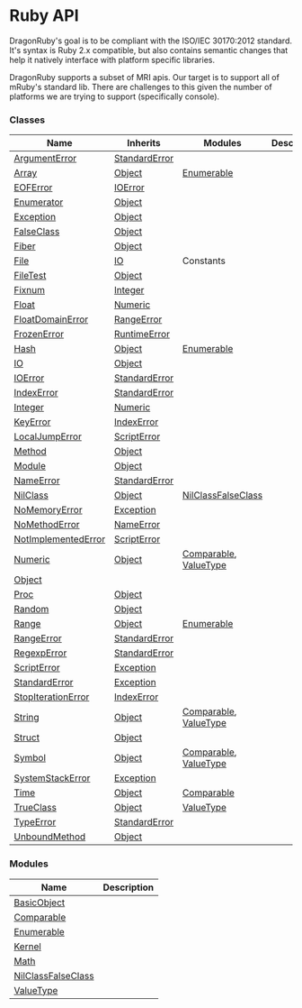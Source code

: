 # Ruby API

DragonRuby's goal is to be compliant with the ISO/IEC 30170:2012 standard. It's syntax is Ruby 2.x compatible, but also contains semantic changes that help it natively interface with platform specific libraries.

DragonRuby supports a subset of MRI apis. Our target is to support all of mRuby's standard lib. There are challenges to this given the number of platforms we are trying to support (specifically console).

### Classes
| Name | Inherits | Modules | Description |
|---|---|---|---|
|	[ArgumentError](ruby/argumenterror.md)	|	[StandardError](ruby/standarderror.md)	|		|
|	[Array](ruby/array.md)	|	[Object](ruby/object.md)	|	[Enumerable](ruby/enumerable.md)	|
|	[EOFError](ruby/eoferror.md)	|	[IOError](ruby/ioerror.md)	|		|
|	[Enumerator](ruby/enumerator.md)	|	[Object](ruby/object.md)	|		|
|	[Exception](ruby/exception.md)	|	[Object](ruby/object.md)	|		|
|	[FalseClass](ruby/falseclass.md)	|	[Object](ruby/object.md)	|		|
|	[Fiber](ruby/fiber.md)	|	[Object](ruby/object.md)	|		|
|	[File](ruby/file.md)	|	[IO](ruby/io.md)	|	Constants	|
|	[FileTest](ruby/filetest.md)	|	[Object](ruby/object.md)	|		|
|	[Fixnum](ruby/fixnum.md)	|	[Integer](ruby/integer.md)	|		|
|	[Float](ruby/float.md)	|	[Numeric](ruby/numeric.md)	|		|
|	[FloatDomainError](ruby/floatdomainerror.md)	|	[RangeError](ruby/rangeerror.md)	|		|
|	[FrozenError](ruby/frozenerror.md)	|	[RuntimeError](ruby/runtimeerror.md)	|		|
|	[Hash](ruby/hash.md)	|	[Object](ruby/object.md)	|	[Enumerable](ruby/enumerable.md)	|
|	[IO](ruby/io.md)	|	[Object](ruby/object.md)	|		|
|	[IOError](ruby/ioerror.md)	|	[StandardError](ruby/standarderror.md)	|		|
|	[IndexError](ruby/indexerror.md)	|	[StandardError](ruby/standarderror.md)	|		|
|	[Integer](ruby/integer.md)	|	[Numeric](ruby/numeric.md)	|		|
|	[KeyError](ruby/keyerror.md)	|	[IndexError](ruby/indexerror.md)	|		|
|	[LocalJumpError](ruby/localjumperror.md)	|	[ScriptError](ruby/scripterror.md)	|		|
|	[Method](ruby/method.md)	|	[Object](ruby/object.md)	|		|
|	[Module](ruby/module.md)	|	[Object](ruby/object.md)	|		|
|	[NameError](ruby/nameerror.md)	|	[StandardError](ruby/standarderror.md)	|		|
|	[NilClass](ruby/nilclass.md)	|	[Object](ruby/object.md)	|	[NilClassFalseClass](ruby/nilclassfalseclass.md)	|
|	[NoMemoryError](ruby/nomemoryerror.md)	|	[Exception](ruby/exception.md)	|		|
|	[NoMethodError](ruby/nomethoderror.md)	|	[NameError](ruby/nameerror.md)	|		|
|	[NotImplementedError](ruby/notimplementederror.md)	|	[ScriptError](ruby/scripterror.md)	|		|
|	[Numeric](ruby/numeric.md)	|	[Object](ruby/object.md)	|	[Comparable](ruby/comparable.md), [ValueType](ruby/valuetype.md)	|
|	[Object](ruby/object.md)	|	[](ruby/.md)	|		|
|	[Proc](ruby/proc.md)	|	[Object](ruby/object.md)	|		|
|	[Random](ruby/random.md)	|	[Object](ruby/object.md)	|		|
|	[Range](ruby/range.md)	|	[Object](ruby/object.md)	|	[Enumerable](ruby/enumerable.md)	|
|	[RangeError](ruby/rangeerror.md)	|	[StandardError](ruby/standarderror.md)	|		|
|	[RegexpError](ruby/regexperror.md)	|	[StandardError](ruby/standarderror.md)	|		|
|	[ScriptError](ruby/scripterror.md)	|	[Exception](ruby/exception.md)	|		|
|	[StandardError](ruby/standarderror.md)	|	[Exception](ruby/exception.md)	|		|
|	[StopIterationError](ruby/stopiterationerror.md)	|	[IndexError](ruby/indexerror.md)	|		|
|	[String](ruby/string.md)	|	[Object](ruby/object.md)	|	[Comparable](ruby/comparable.md), [ValueType](ruby/valuetype.md)	|
|	[Struct](ruby/struct.md)	|	[Object](ruby/object.md)	|		|
|	[Symbol](ruby/symbol.md)	|	[Object](ruby/object.md)	|	[Comparable](ruby/comparable.md), [ValueType](ruby/valuetype.md)	|
|	[SystemStackError](ruby/systemstackerror.md)	|	[Exception](ruby/exception.md)	|		|
|	[Time](ruby/time.md)	|	[Object](ruby/object.md)	|	[Comparable](ruby/comparable.md)	|
|	[TrueClass](ruby/trueclass.md)	|	[Object](ruby/object.md)	|	[ValueType](ruby/valuetype.md)	|
|	[TypeError](ruby/typeerror.md)	|	[StandardError](ruby/standarderror.md)	|		|
|	[UnboundMethod](ruby/unboundmethod.md)	|	[Object](ruby/object.md)	|		|


### Modules
| Name | Description |
|---|---|
|	[BasicObject](ruby/basicobject.md)	|		|
|	[Comparable](ruby/comparable.md)	|		|
|	[Enumerable](ruby/enumerable.md)	|		|
|	[Kernel](ruby/kernel.md)	|		|
|	[Math](ruby/math.md)	|		|
|	[NilClassFalseClass](ruby/nilclassfalseclass.md)	|		|
|	[ValueType](ruby/valuetype.md)	|		|



